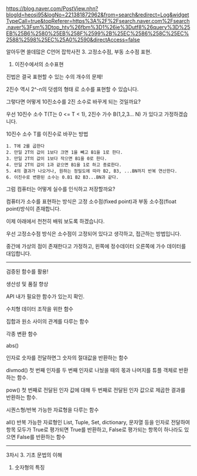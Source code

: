 <https://blog.naver.com/PostView.nhn?blogId=heosj95&logNo=221381872962&from=search&redirect=Log&widgetTypeCall=true&topReferer=https%3A%2F%2Fsearch.naver.com%2Fsearch.naver%3Fsm%3Dtop_hty%26fbm%3D1%26ie%3Dutf8%26query%3D%25EB%25B6%2580%25EB%258F%2599%2B%25EC%2586%258C%25EC%2588%2598%25EC%25A0%2590&directAccess=false>

알아두면 쓸데많은 C언어 잡학사전 3. 고정소수점, 부동 소수점 표현.

1. 이진수에서의 소수표현

진법은 결국 표현할 수 있는 수의 개수의 문제!

2진수 역시 2^-n의 덧셈의 형태 로 소수를 표현할 수 있습니다.

그렇다면 어떻게 10진소수를 2진 소수로 바꾸게 되는 것일까요?

우선 10진수 소수 T(T는 0 <= T < 1), 2진수 가수 B(1,2,3... N) 가 있다고 가정하겠습니다.

10진수 소수 T를 이진수로 바꾸는 방법

 	1. T에 2를 곱한다
 	2. 만일 2T의 값이 1보다 크면 1을 빼고 B1을 1로 한다.
 	3. 만일 2T의 값이 1보다 작으면 B1을 0로 한다.
 	4. 만일 2T의 값이 1과 같으면 B1을 1로 하고 종료한다.
 	5. 4의 결과가 나오거나, 원하는 정밀도에 따라 B2, B3, ...BN까지 반복 연산한다.
 	6. 이진수로 변환된 소수는 0.B1 B2 B3...BN과 같다.

그럼 컴퓨터는 어떻게 실수를 인식하고 저장할까요?

컴퓨터가 소수를 표현하는 방식은 고정 소수점(fixed point)과 부동 소수점(float point)방식이 존재합니다.

이제 아래에서 천천히 배워 보도록 하겠습니다.

우선 고정소수점 방식은 소수점이 고정되어 있다고 생각하고, 접근하는 방법입니다. 

중간에 가상의 점이 존재한다고 가정하고, 왼쪽에 정수데이터 오른쪽에 가수 데이터를 대입합니다.

---



검증된 함수를 활용!

생산성 및 품질 향상

API 내가 필요한 함수가 있는지 확인.

수치형 데이터 조작을 위한 함수

집합과 원소 사이의 관계를 다루는 함수

각종 변환 함수

abs()

인자로 숫자를 전달하면그 숫자의 절대값을 반환하는 함수

divmod()
첫 번째 인자를 두 번째 인자로 나눴을 때의 몫과 나머지를 튜플 객체로 반환하는 함수.

pow()
첫 번째로 전달된 인자 값에 대해 두 번째로 전달된 인자 값으로 제곱한 결과를 반환하는 함수.

시퀀스형/반복 가능한 자료형을 다루는 함수

all()
반복 가능한 자료형인 List, Tuple, Set, dictionary, 문자열 등을 인자로 전달하여 항목 모두가 True로 평가되면 True를 반환하고, False로 평가되는 항목이 하나라도 있으면 False를 반환하는 함수



----

3차시 3. 기초 문법의 이해

1. 숫자형의 특징